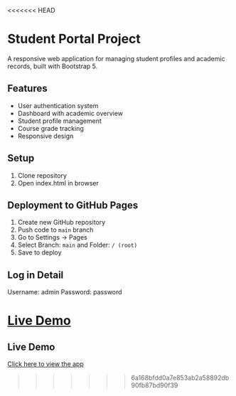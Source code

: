 <<<<<<< HEAD
# Student Portal Project

A responsive web application for managing student profiles and academic records, built with Bootstrap 5.

## Features

- User authentication system
- Dashboard with academic overview
- Student profile management
- Course grade tracking
- Responsive design

## Setup

1. Clone repository
2. Open index.html in browser

## Deployment to GitHub Pages

1. Create new GitHub repository
2. Push code to `main` branch
3. Go to Settings → Pages
4. Select Branch: `main` and Folder: `/ (root)`
5. Save to deploy

## Log in Detail

Username: admin
Password: password

[Live Demo](https://github.com/Muhfarieshf/Student-portal-login/)
=======
## Live Demo
[Click here to view the app](https://Muhfarieshf.github.io/Student-portal-login)
>>>>>>> 6a168bfdd0a7e853ab2a58892db90fb87bd90f39
